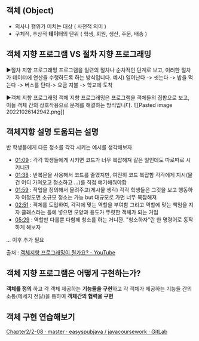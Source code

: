 ## 객체 (Object)
- 의사나 행위가 미치는 대상 ( 사전적 의미 )
- 구체적, 추상적 **데이터**의 단위 ( 학생, 회원, 생산, 주문, 배송 )


## 객체 지향 프로그램 VS 절차 지향 프로그래밍
▶절차 지향 프로그래밍 
프로그램을 일련의 절차나 순차적인 단계로 보고, 이러한 절차가 데이터에 연산을 수행하도록 하는 방식입니다.
예시) 일어난다 -> 씻는다 -> 밥을 먹는다 -> 버스를 탄다-> 요금 지불 -> 학교에 도착

▶객체 지향 프로그래밍
객체 지향 프로그래밍은 프로그램을 객체들의 집합으로 보고, 이들 객체 간의 상호작용으로 문제를 해결하는 방식입니다.
![[Pasted image 20221026142942.png]]


## 객체지향 설명 도움되는 설명
반 학생들에게 다른 청소를 각각 시키는 예시를 생각해보자
- [01:09](https://www.youtube.com/watch?v=vrhIxBWSJ04#t=69.373913) : 각각 학생들에게 시키면 코드가 너무 복잡해져
	같은 일인데도 따로따로 시키니깐
- [01:38](https://www.youtube.com/watch?v=vrhIxBWSJ04#t=98.463388) : 반복문을 사용해서 코드를 줄였지만, 여전히 코드 복잡함
	각각에게 지시(물건 어디 가져오고 청소하고 ...)를 직접 얘기해줘야함
- [01:59](https://www.youtube.com/watch?v=vrhIxBWSJ04#t=119.667571) : 작업을 정의해서 올려주고(게시물 생각) 각각 학생들은 그것을 보고 행동하자
	이정도면 소규모 청소는 가능 but 대규모로 가면 너무 복잡해져
- [02:51](https://www.youtube.com/watch?v=vrhIxBWSJ04#t=171.067684) : 객체를 도입하여, 각각에 맞는 역할을 부여함 그리고 역할에 맞는 책임을 지자
	클래스라는 틀에 넣으면 모양과 용도가 뚜렷한 객체가 되는 거임
- [05:29](https://www.youtube.com/watch?v=vrhIxBWSJ04#t=329.441727) : 역할만 다를뿐 다함께 청소를 하는 거니깐. "청소하자"란 한 명령어로 동작하게 해보자

... 이후 추가 필요

출처 : [객체지향 프로그래밍이 뭔가요? - YouTube](https://www.youtube.com/watch?v=vrhIxBWSJ04)


## 객체 지향 프로그램은 어떻게 구현하는가?
**객체를 정의** 하고 각 객체 제공하는 **기능들을 구현**하고 각 객체가 제공하는 기능들 간의 소통(메세지 전달)을 통하여 **객체간의 협력을 구현**


## 객체 구현 연습해보기
[Chapter2/2-08 · master · easyspubjava / javacoursework · GitLab](https://gitlab.com/easyspubjava/javacoursework/-/tree/master/Chapter2/2-08)